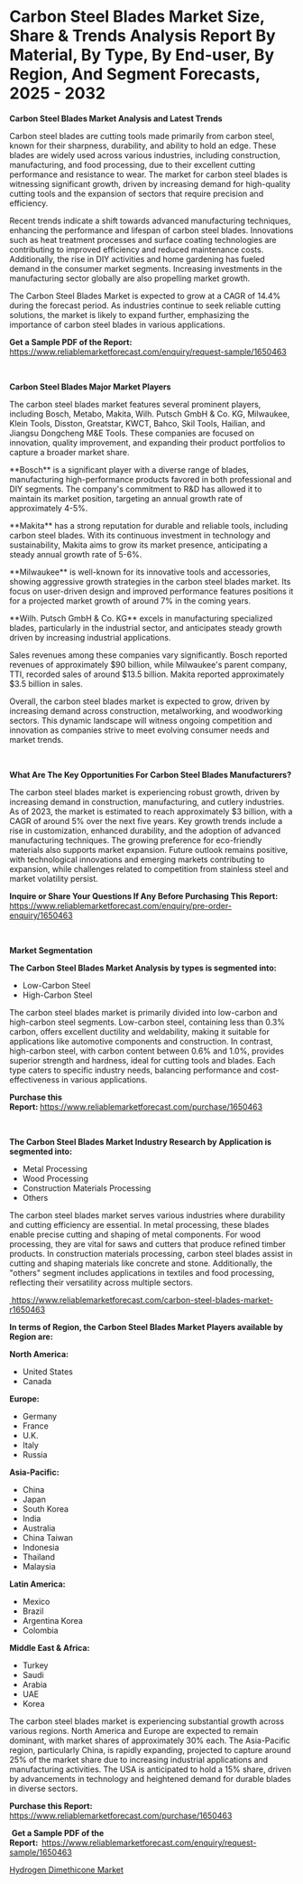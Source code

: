 <p><h1>Carbon Steel Blades Market Size, Share & Trends Analysis Report By Material, By Type, By End-user, By Region, And Segment Forecasts, 2025 - 2032</h1></p><p><strong>Carbon Steel Blades Market Analysis and Latest Trends</strong></p>
<p><p>Carbon steel blades are cutting tools made primarily from carbon steel, known for their sharpness, durability, and ability to hold an edge. These blades are widely used across various industries, including construction, manufacturing, and food processing, due to their excellent cutting performance and resistance to wear. The market for carbon steel blades is witnessing significant growth, driven by increasing demand for high-quality cutting tools and the expansion of sectors that require precision and efficiency.</p><p>Recent trends indicate a shift towards advanced manufacturing techniques, enhancing the performance and lifespan of carbon steel blades. Innovations such as heat treatment processes and surface coating technologies are contributing to improved efficiency and reduced maintenance costs. Additionally, the rise in DIY activities and home gardening has fueled demand in the consumer market segments. Increasing investments in the manufacturing sector globally are also propelling market growth.</p><p>The Carbon Steel Blades Market is expected to grow at a CAGR of 14.4% during the forecast period. As industries continue to seek reliable cutting solutions, the market is likely to expand further, emphasizing the importance of carbon steel blades in various applications.</p></p>
<p><strong>Get a Sample PDF of the Report:&nbsp;</strong> <a href="https://www.reliablemarketforecast.com/enquiry/request-sample/1650463?utm_campaign=2314&utm_medium=2&utm_source=Github&utm_content=ia&utm_term=31032025&utm_id=carbon-steel-blades">https://www.reliablemarketforecast.com/enquiry/request-sample/1650463</a></p>
<p>&nbsp;</p>
<p><strong>Carbon Steel Blades Major Market Players</strong></p>
<p><p>The carbon steel blades market features several prominent players, including Bosch, Metabo, Makita, Wilh. Putsch GmbH & Co. KG, Milwaukee, Klein Tools, Disston, Greatstar, KWCT, Bahco, Skil Tools, Hailian, and Jiangsu Dongcheng M&E Tools. These companies are focused on innovation, quality improvement, and expanding their product portfolios to capture a broader market share.</p><p>**Bosch** is a significant player with a diverse range of blades, manufacturing high-performance products favored in both professional and DIY segments. The company's commitment to R&D has allowed it to maintain its market position, targeting an annual growth rate of approximately 4-5%.</p><p>**Makita** has a strong reputation for durable and reliable tools, including carbon steel blades. With its continuous investment in technology and sustainability, Makita aims to grow its market presence, anticipating a steady annual growth rate of 5-6%.</p><p>**Milwaukee** is well-known for its innovative tools and accessories, showing aggressive growth strategies in the carbon steel blades market. Its focus on user-driven design and improved performance features positions it for a projected market growth of around 7% in the coming years.</p><p>**Wilh. Putsch GmbH & Co. KG** excels in manufacturing specialized blades, particularly in the industrial sector, and anticipates steady growth driven by increasing industrial applications.</p><p>Sales revenues among these companies vary significantly. Bosch reported revenues of approximately $90 billion, while Milwaukee's parent company, TTI, recorded sales of around $13.5 billion. Makita reported approximately $3.5 billion in sales.</p><p>Overall, the carbon steel blades market is expected to grow, driven by increasing demand across construction, metalworking, and woodworking sectors. This dynamic landscape will witness ongoing competition and innovation as companies strive to meet evolving consumer needs and market trends.</p></p>
<p>&nbsp;</p>
<p><strong>What Are The Key Opportunities For Carbon Steel Blades Manufacturers?</strong></p>
<p><p>The carbon steel blades market is experiencing robust growth, driven by increasing demand in construction, manufacturing, and cutlery industries. As of 2023, the market is estimated to reach approximately $3 billion, with a CAGR of around 5% over the next five years. Key growth trends include a rise in customization, enhanced durability, and the adoption of advanced manufacturing techniques. The growing preference for eco-friendly materials also supports market expansion. Future outlook remains positive, with technological innovations and emerging markets contributing to expansion, while challenges related to competition from stainless steel and market volatility persist.</p></p>
<p><strong>Inquire or Share Your Questions If Any Before Purchasing This Report:</strong> <a href="https://www.reliablemarketforecast.com/enquiry/pre-order-enquiry/1650463?utm_campaign=2314&utm_medium=2&utm_source=Github&utm_content=ia&utm_term=31032025&utm_id=carbon-steel-blades">https://www.reliablemarketforecast.com/enquiry/pre-order-enquiry/1650463</a></p>
<p>&nbsp;</p>
<p><strong>Market Segmentation</strong></p>
<p><strong>The Carbon Steel Blades Market Analysis by types is segmented into:</strong></p>
<p><ul><li>Low-Carbon Steel</li><li>High-Carbon Steel</li></ul></p>
<p><p>The carbon steel blades market is primarily divided into low-carbon and high-carbon steel segments. Low-carbon steel, containing less than 0.3% carbon, offers excellent ductility and weldability, making it suitable for applications like automotive components and construction. In contrast, high-carbon steel, with carbon content between 0.6% and 1.0%, provides superior strength and hardness, ideal for cutting tools and blades. Each type caters to specific industry needs, balancing performance and cost-effectiveness in various applications.</p></p>
<p><strong>Purchase this Report:&nbsp;</strong><a href="https://www.reliablemarketforecast.com/purchase/1650463?utm_campaign=2314&utm_medium=2&utm_source=Github&utm_content=ia&utm_term=31032025&utm_id=carbon-steel-blades">https://www.reliablemarketforecast.com/purchase/1650463</a></p>
<p>&nbsp;</p>
<p><strong>The Carbon Steel Blades Market Industry Research by Application is segmented into:</strong></p>
<p><ul><li>Metal Processing</li><li>Wood Processing</li><li>Construction Materials Processing</li><li>Others</li></ul></p>
<p><p>The carbon steel blades market serves various industries where durability and cutting efficiency are essential. In metal processing, these blades enable precise cutting and shaping of metal components. For wood processing, they are vital for saws and cutters that produce refined timber products. In construction materials processing, carbon steel blades assist in cutting and shaping materials like concrete and stone. Additionally, the "others" segment includes applications in textiles and food processing, reflecting their versatility across multiple sectors.</p></p>
<p><a href="https://www.reliablemarketforecast.com/carbon-steel-blades-market-r1650463?utm_campaign=2314&utm_medium=2&utm_source=Github&utm_content=ia&utm_term=31032025&utm_id=carbon-steel-blades">&nbsp;https://www.reliablemarketforecast.com/carbon-steel-blades-market-r1650463</a></p>
<p><strong>In terms of Region, the Carbon Steel Blades Market Players available by Region are:</strong></p>
<p>
    <p> <strong> North America: </strong>
        <ul>
            <li>United States</li>
            <li>Canada</li>
        </ul>
        </p> 
    <p> <strong> Europe: </strong>
        <ul>
            <li>Germany</li>
            <li>France</li>
            <li>U.K.</li>
            <li>Italy</li>
            <li>Russia</li>
        </ul>
        </p> 
    <p> <strong> Asia-Pacific: </strong>
        <ul>
            <li>China</li>
            <li>Japan</li>
            <li>South Korea</li>
            <li>India</li>
            <li>Australia</li>
            <li>China Taiwan</li>
            <li>Indonesia</li>
            <li>Thailand</li>
            <li>Malaysia</li>
        </ul>
        </p> 
    <p> <strong> Latin America: </strong>
        <ul>
            <li>Mexico</li>
            <li>Brazil</li>
            <li>Argentina Korea</li>
            <li>Colombia</li>
        </ul>
        </p> 
    <p> <strong> Middle East & Africa: </strong>
        <ul>
            <li>Turkey</li>
            <li>Saudi</li>
            <li>Arabia</li>
            <li>UAE</li>
            <li>Korea</li>
        </ul>
    </p>
    </p>
<p><p>The carbon steel blades market is experiencing substantial growth across various regions. North America and Europe are expected to remain dominant, with market shares of approximately 30% each. The Asia-Pacific region, particularly China, is rapidly expanding, projected to capture around 25% of the market share due to increasing industrial applications and manufacturing activities. The USA is anticipated to hold a 15% share, driven by advancements in technology and heightened demand for durable blades in diverse sectors.</p></p>
<p><strong>Purchase this Report: </strong><a href="https://www.reliablemarketforecast.com/purchase/1650463?utm_campaign=2314&utm_medium=2&utm_source=Github&utm_content=ia&utm_term=31032025&utm_id=carbon-steel-blades">https://www.reliablemarketforecast.com/purchase/1650463</a></p>
<p>&nbsp;<strong>Get a Sample PDF of the Report:&nbsp;&nbsp;</strong><a href="https://www.reliablemarketforecast.com/enquiry/request-sample/1650463?utm_campaign=2314&utm_medium=2&utm_source=Github&utm_content=ia&utm_term=31032025&utm_id=carbon-steel-blades">https://www.reliablemarketforecast.com/enquiry/request-sample/1650463</a></p>
<p><strong></strong></p>
<p><p><a href="https://github.com/LilianFaulkner65/Market-Research-Report-List-2/blob/main/hydrogen-dimethicone-market.md?utm_campaign=2314&utm_medium=2&utm_source=Github&utm_content=ia&utm_term=31032025&utm_id=carbon-steel-blades">Hydrogen Dimethicone Market</a></p></p>